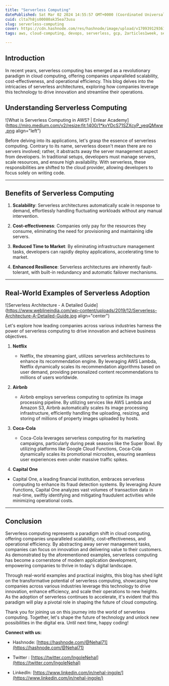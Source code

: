 ```yaml
---
title: "Serverless Computing"
datePublished: Sat Mar 02 2024 14:55:57 GMT+0000 (Coordinated Universal Time)
cuid: clta7h8js00080ak35ea73usu
slug: serverless-computing
cover: https://cdn.hashnode.com/res/hashnode/image/upload/v1709391293612/92d1efd6-5238-494b-aec2-be9a4801eba7.png
tags: aws, cloud-computing, devops, serverless, gcp, 2articles1week, serverless-computing

---
```


## Introduction

In recent years, serverless computing has emerged as a revolutionary paradigm in cloud computing, offering companies unparalleled scalability, cost-effectiveness, and operational efficiency. This blog delves into the intricacies of serverless architectures, exploring how companies leverage this technology to drive innovation and streamline their operations.

## Understanding Serverless Computing

![What is Serverless Computing in AWS? | Enlear Academy](https://miro.medium.com/v2/resize:fit:1400/1*kvYDcS71SZXcyP_yeqQMww.png align="left")

Before delving into its applications, let's grasp the essence of serverless computing. Contrary to its name, serverless doesn't mean there are no servers involved; rather, it abstracts away the server management aspect from developers. In traditional setups, developers must manage servers, scale resources, and ensure high availability. With serverless, these responsibilities are shifted to the cloud provider, allowing developers to focus solely on writing code.

---

## Benefits of Serverless Computing

1. **Scalability**: Serverless architectures automatically scale in response to demand, effortlessly handling fluctuating workloads without any manual intervention.
    
2. **Cost-effectiveness**: Companies only pay for the resources they consume, eliminating the need for provisioning and maintaining idle servers.
    
3. **Reduced Time to Market**: By eliminating infrastructure management tasks, developers can rapidly deploy applications, accelerating time to market.
    
4. **Enhanced Resilience**: Serverless architectures are inherently fault-tolerant, with built-in redundancy and automatic failover mechanisms.
    

---

## Real-World Examples of Serverless Adoption

![Serverless Architecture - A Detailed Guide](https://www.weblineindia.com/wp-content/uploads/2019/12/Serverless-Architecture-A-Detailed-Guide.jpg align="center")

Let's explore how leading companies across various industries harness the power of serverless computing to drive innovation and achieve business objectives.

1. **Netflix**
    
    * Netflix, the streaming giant, utilizes serverless architectures to enhance its recommendation engine. By leveraging AWS Lambda, Netflix dynamically scales its recommendation algorithms based on user demand, providing personalized content recommendations to millions of users worldwide.
        
2. **Airbnb**
    
    * Airbnb employs serverless computing to optimize its image processing pipeline. By utilizing services like AWS Lambda and Amazon S3, Airbnb automatically scales its image processing infrastructure, efficiently handling the uploading, resizing, and storing of millions of property images uploaded by hosts.
        
3. **Coca-Cola**
    
    * Coca-Cola leverages serverless computing for its marketing campaigns, particularly during peak seasons like the Super Bowl. By utilizing platforms like Google Cloud Functions, Coca-Cola dynamically scales its promotional microsites, ensuring seamless user experiences even under massive traffic spikes.
        
4. **Capital One**
    

* Capital One, a leading financial institution, embraces serverless computing to enhance its fraud detection systems. By leveraging Azure Functions, Capital One analyzes vast volumes of transaction data in real-time, swiftly identifying and mitigating fraudulent activities while minimizing operational costs.
    

---

## Conclusion

Serverless computing represents a paradigm shift in cloud computing, offering companies unparalleled scalability, cost-effectiveness, and operational efficiency. By abstracting away server management tasks, companies can focus on innovation and delivering value to their customers. As demonstrated by the aforementioned examples, serverless computing has become a cornerstone of modern application development, empowering companies to thrive in today's digital landscape.

Through real-world examples and practical insights, this blog has shed light on the transformative potential of serverless computing, showcasing how companies across various industries leverage this technology to drive innovation, enhance efficiency, and scale their operations to new heights. As the adoption of serverless continues to accelerate, it's evident that this paradigm will play a pivotal role in shaping the future of cloud computing.

Thank you for joining us on this journey into the world of serverless computing. Together, let's shape the future of technology and unlock new possibilities in the digital era. Until next time, happy coding!

**Connect with us:**

* Hashnode: [https://hashnode.com/@Nehal71](https://hashnode.com/@Nehal71)
    
* Twitter : [https://twitter.com/IngoleNehal](https://twitter.com/IngoleNehal)
    
* LinkedIn: [https://www.linkedin.com/in/nehal-ingole/](https://www.linkedin.com/in/nehal-ingole/)